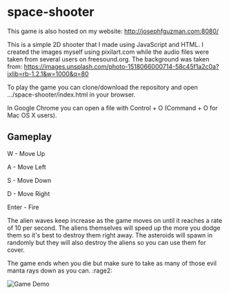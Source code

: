 # space-shooter

This game is also hosted on my website: http://josephfguzman.com:8080/

This is a simple 2D shooter that I made using JavaScript and HTML. I created the
images myself using pixilart.com while the audio files were taken from several
users on freesound.org. The background was taken from: https://images.unsplash.com/photo-1518066000714-58c45f1a2c0a?ixlib=rb-1.2.1&w=1000&q=80

To play the game you can clone/download the repository and open
.../space-shooter/index.html in your browser.

In Google Chrome you can open a file with Control + O (Command + O for Mac OS X
users).

## Gameplay

W - Move Up

A - Move Left

S - Move Down

D - Move Right

Enter - Fire

The alien waves keep increase as the game moves on until it reaches a rate of 10
per second. The aliens themselves will speed up the more you dodge them so it's
best to destroy them right away. The asteroids will spawn in randomly but they
will also destroy the aliens so you can use them for cover. 

The game ends when you die but make sure to take as many of those evil manta rays
down as you can. :rage2:

![Game Demo](https://raw.githubusercontent.com/leetcoder0/space-shooter/master/gameplay.gif)
